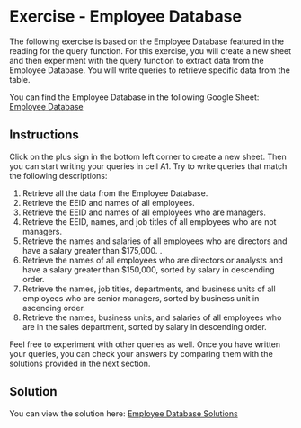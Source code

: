# Exercise - Employee Database

The following exercise is based on the Employee Database featured in the reading for the query function. 
For this exercise, you will create a new sheet and then experiment with the query function to extract data from the Employee Database. 
You will write queries to retrieve specific data from the table.

You can find the Employee Database in the following Google Sheet: [Employee Database](https://docs.google.com/spreadsheets/d/19msUPf9DYVBAMNnoIhYO6RMpdSlKobbJM3Ul7W-qiCU/copy?gid=0#gid=0)

## Instructions

Click on the plus sign in the bottom left corner to create a new sheet. Then you can start writing your queries in cell A1. 
Try to write queries that match the following descriptions:

1. Retrieve all the data from the Employee Database.
2. Retrieve the EEID and names of all employees.
3. Retrieve the EEID and names of all employees who are managers.
4. Retrieve the EEID, names, and job titles of all employees who are not managers.
5. Retrieve the names and salaries of all employees who are directors and have a salary greater than $175,000. .
6. Retrieve the names of all employees who are directors or analysts and have a salary greater than $150,000, sorted by salary in descending order.
7. Retrieve the names, job titles, departments, and business units of all employees who are senior managers, sorted by business unit in ascending order. 
8. Retrieve the names, business units, and salaries of all employees who are in the sales department, sorted by 
   salary in descending order.

Feel free to experiment with other queries as well. Once you have written your queries, you can check your answers by comparing them with the solutions provided in the next section.

## Solution

You can view the solution here: [Employee Database Solutions](https://docs.google.com/spreadsheets/d/10g5iyT84nGebsYmgZ0OEGaVh_PpN2dkecXqgjH0IQDo/view?gid=0#gid=0)